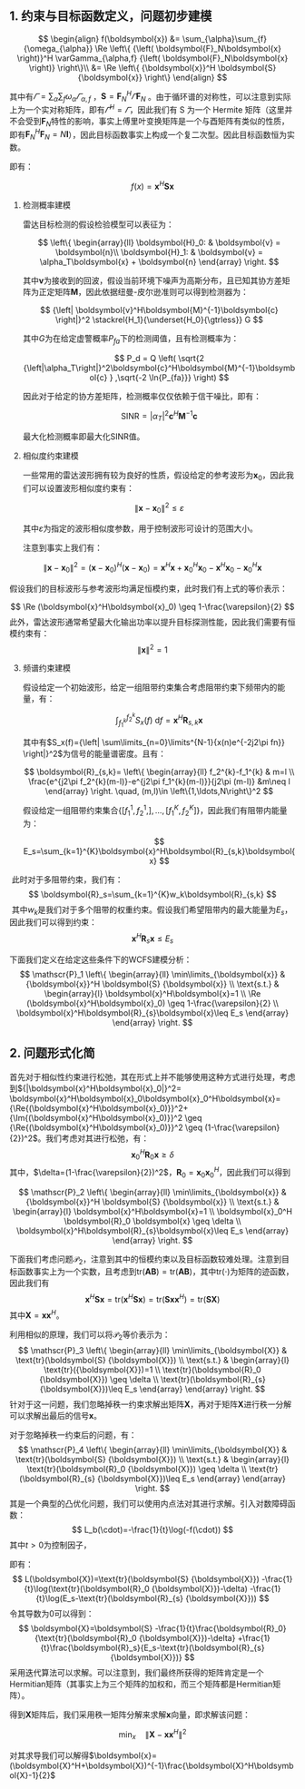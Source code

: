 ## 1. 约束与目标函数定义，问题初步建模

$$
\begin{align}
f(\boldsymbol{x}) &=
\sum_{\alpha}\sum_{f}{\omega_{\alpha}}
\Re
\left\{
{\left( \boldsymbol{F}_N\boldsymbol{x} \right)}^H \varGamma_{\alpha,f} {\left( \boldsymbol{F}_N\boldsymbol{x} \right)}
\right\}\\
&=
\Re
\left\{
{\boldsymbol{x}}^H  \boldsymbol{S}  {\boldsymbol{x}}
\right\}
\end{align}
$$

其中有$\varGamma=\sum_{\alpha}\sum_{f}{\omega_{\alpha}} \varGamma_{\alpha,f}$ ，$\boldsymbol{S}=\boldsymbol{F}_N^H \varGamma\boldsymbol{F}_N$ 。由于循环谱的对称性，可以注意到实际上为一个实对称矩阵，即有$\varGamma^H=\varGamma$，因此我们有 S 为一个 Hermite 矩阵（这里并不会受到$\boldsymbol{F}_N$特性的影响，事实上傅里叶变换矩阵是一个与酉矩阵有类似的性质，即有$\boldsymbol{F}_N^H\boldsymbol{F}_N=N\boldsymbol{I}$），因此目标函数事实上构成一个复二次型。因此目标函数恒为实数。

即有：

$$
f(x)={\boldsymbol{x}}^H  \boldsymbol{S}  {\boldsymbol{x}}
$$

1. 检测概率建模
   
   雷达目标检测的假设检验模型可以表征为：
   
   $$
   \left\{
\begin{array}{ll}
\boldsymbol{H}_0: & \boldsymbol{v} = \boldsymbol{n}\\
\boldsymbol{H}_1: & \boldsymbol{v} = \alpha_T\boldsymbol{x} + \boldsymbol{n}
\end{array}
\right.
   $$
   
   其中$\boldsymbol{v}$为接收到的回波，假设当前环境下噪声为高斯分布，且已知其协方差矩阵为正定矩阵$\boldsymbol{M}$，因此依据纽曼-皮尔逊准则可以得到检测器为：
   
   $$
   {\left| \boldsymbol{v}^H\boldsymbol{M}^{-1}\boldsymbol{c} \right|}^2  \stackrel{H_1}{\underset{H_0}{\gtrless}} G
   $$
   
   其中$G$为在给定虚警概率$P_{fa}$下的检测阈值，且有检测概率为：
   
   $$
   P_d = Q \left(
\sqrt{2 {\left|\alpha_T\right|}^2\boldsymbol{c}^H\boldsymbol{M}^{-1}\boldsymbol{c} }
,\sqrt{-2 \ln{P_{fa}}}
\right)
   $$
   
   因此对于给定的协方差矩阵，检测概率仅仅依赖于信干噪比，即有：
   
   $$
   \text{SINR}={\left|\alpha_T\right|}^2\boldsymbol{c}^H\boldsymbol{M}^{-1}\boldsymbol{c}
   $$
   
   最大化检测概率即最大化$\text{SINR}$值。

2. 相似度约束建模
   
   一些常用的雷达波形拥有较为良好的性质，假设给定的参考波形为$\boldsymbol{x}_0$，因此我们可以设置波形相似度约束有：
   
   $$
   {\left\|
\boldsymbol{x}-\boldsymbol{x}_0 
\right\|}^2 \leq \varepsilon
   $$
   
   其中$\varepsilon$为指定的波形相似度参数，用于控制波形可设计的范围大小。
   
   注意到事实上我们有：

$$
{\left\|\boldsymbol{x}-\boldsymbol{x}_0 \right\|}^2=
{\left(\boldsymbol{x}-\boldsymbol{x}_0 \right)}^H {\left(
\boldsymbol{x}-\boldsymbol{x}_0 
\right)}=
\boldsymbol{x}^H\boldsymbol{x}+\boldsymbol{x}_0^H\boldsymbol{x}_0-\boldsymbol{x}^H\boldsymbol{x}_0-\boldsymbol{x}_0^H\boldsymbol{x}
$$

   假设我们的目标波形与参考波形均满足恒模约束，此时我们有上式的等价表示：

   $$
   \Re (\boldsymbol{x}^H\boldsymbol{x}_0) \geq 1-\frac{\varepsilon}{2}
   $$
   此外，雷达波形通常希望最大化输出功率以提升目标探测性能，因此我们需要有恒模约束有：
   $$
   {\left\| \boldsymbol{x} \right\|}^2=1
   $$

3. 频谱约束建模
   
   假设给定一个初始波形，给定一组阻带约束集合考虑阻带约束下频带内的能量，有：
   
   $$
   \int_{f_1^k}^{f_2^k}{S_x(f) ~\text{d}f}=\boldsymbol{x}^H \boldsymbol{R}_{s,k}\boldsymbol{x}
   $$
   
   其中有$S_x(f)={\left| \sum\limits_{n=0}\limits^{N-1}{x(n)e^{-2j2\pi fn}} \right|}^2$为信号的能量谱密度。且有：
   
   $$
   \boldsymbol{R}_{s,k}=
\left\{
\begin{array}{ll}
f_2^{k}-f_1^{k} & m=l \\
\frac{e^{j2\pi f_2^{k}(m-l)}-e^{j2\pi f_1^{k}(m-l)}}{j2\pi (m-l)} &m\neq l
\end{array}
\right.
\quad, (m,l)\in \left\{1,\ldots,N\right\}^2
   $$
   
   假设给定一组阻带约束集合$\left\{ [f_1^1,f_2^1,\right],\ldots,[f_1^K, f_2^K]\}$，因此我们有阻带内能量为：
   
   $$
   E_s=\sum_{k=1}^{K}\boldsymbol{x}^H\boldsymbol{R}_{s,k}\boldsymbol{x}
   $$

​    此时对于多阻带约束，我们有：
$$
\boldsymbol{R}_s=\sum_{k=1}^{K}w_k\boldsymbol{R}_{s,k}
$$
​    其中$w_k$是我们对于多个阻带的权重约束。假设我们希望阻带内的最大能量为$E_s$，因此我们可以得到约束：
$$
\boldsymbol{x}^H\boldsymbol{R}_{s}\boldsymbol{x}\leq E_s
$$

下面我们定义在给定这些条件下的WCFS建模分析：
$$
\mathscr{P}_1
\left\{
\begin{array}{ll}
\min\limits_{\boldsymbol{x}} & {\boldsymbol{x}}^H  \boldsymbol{S}  {\boldsymbol{x}} \\
\text{s.t.} & 
\begin{array}{l} 
\boldsymbol{x}^H\boldsymbol{x}=1 \\ 
\Re (\boldsymbol{x}^H\boldsymbol{x}_0) \geq 1-\frac{\varepsilon}{2} \\
\boldsymbol{x}^H\boldsymbol{R}_{s}\boldsymbol{x}\leq E_s
\end{array}
\end{array}
\right.
$$

## 2. 问题形式化简

首先对于相似性约束进行松弛，其在形式上并不能够使用这种方式进行处理，考虑到${|\boldsymbol{x}^H\boldsymbol{x}_0|}^2= \boldsymbol{x}^H\boldsymbol{x}_0\boldsymbol{x}_0^H\boldsymbol{x}={\Re{(\boldsymbol{x}^H\boldsymbol{x}_0)}}^2+{\Im{(\boldsymbol{x}^H\boldsymbol{x}_0)}}^2 \geq {\Re{(\boldsymbol{x}^H\boldsymbol{x}_0)}}^2 \geq (1-\frac{\varepsilon}{2})^2$。我们考虑对其进行松弛，有：
$$
\boldsymbol{x}_0^H \boldsymbol{R}_0 \boldsymbol{x} \geq \delta
$$
其中，$\delta=(1-\frac{\varepsilon}{2})^2$，$\boldsymbol{R}_0=\boldsymbol{x}_0\boldsymbol{x}_0^H$，因此我们可以得到

$$
\mathscr{P}_2
\left\{
\begin{array}{ll}
\min\limits_{\boldsymbol{x}} & {\boldsymbol{x}}^H  \boldsymbol{S}  {\boldsymbol{x}} \\
\text{s.t.} & 
\begin{array}{l} 
\boldsymbol{x}^H\boldsymbol{x}=1 \\ 
\boldsymbol{x}_0^H \boldsymbol{R}_0 \boldsymbol{x} \geq \delta \\
\boldsymbol{x}^H\boldsymbol{R}_{s}\boldsymbol{x}\leq E_s
\end{array}
\end{array}
\right.
$$

下面我们考虑问题$\mathscr{P}_2$，注意到其中的恒模约束以及目标函数较难处理。注意到目标函数事实上为一个实数，且考虑到$\text{tr}(\boldsymbol{A}\boldsymbol{B})=\text{tr}(\boldsymbol{A}\boldsymbol{B})$，其中$\text{tr}(\cdot)$为矩阵的迹函数，因此我们有
$$
{\boldsymbol{x}}^H  \boldsymbol{S}  {\boldsymbol{x}}
= \text{tr}({\boldsymbol{x}}^H  \boldsymbol{S}  {\boldsymbol{x}})
= \text{tr}(\boldsymbol{S}  {\boldsymbol{x}} {\boldsymbol{x}}^H)
= \text{tr}(\boldsymbol{S}  {\boldsymbol{X}})
$$
其中$\boldsymbol{X}={\boldsymbol{x}} {\boldsymbol{x}}^H$。

利用相似的原理，我们可以将$\mathscr{P}_2$等价表示为：
$$
\mathscr{P}_3
\left\{
\begin{array}{ll}
\min\limits_{\boldsymbol{X}} & \text{tr}(\boldsymbol{S}  {\boldsymbol{X}}) \\
\text{s.t.} & 
\begin{array}{l} 
\text{tr}({\boldsymbol{X}})=1 \\ 
\text{tr}(\boldsymbol{R}_0 {\boldsymbol{X}}) \geq \delta \\
\text{tr}(\boldsymbol{R}_{s}  {\boldsymbol{X}})\leq E_s
\end{array}
\end{array}
\right.
$$
针对于这一问题，我们忽略掉秩一约束求解出矩阵$\boldsymbol{X}$，再对于矩阵$\boldsymbol{X}$进行秩一分解可以求解出最后的信号$\boldsymbol{x}$。

对于忽略掉秩一约束后的问题，有：
$$
\mathscr{P}_4
\left\{
\begin{array}{ll}
\min\limits_{\boldsymbol{X}} & \text{tr}(\boldsymbol{S}  {\boldsymbol{X}}) \\
\text{s.t.} & 
\begin{array}{l} 
\text{tr}(\boldsymbol{R}_0 {\boldsymbol{X}}) \geq \delta \\
\text{tr}(\boldsymbol{R}_{s}  {\boldsymbol{X}})\leq E_s
\end{array}
\end{array}
\right.
$$
其是一个典型的凸优化问题，我们可以使用内点法对其进行求解。引入对数障碍函数：
$$
L_b(\cdot)=-\frac{1}{t}\log(-f(\cdot))
$$
其中$t>0$为控制因子，

即有：
$$
L(\boldsymbol{X})=\text{tr}(\boldsymbol{S}  {\boldsymbol{X}})
-\frac{1}{t}\log(\text{tr}(\boldsymbol{R}_0 {\boldsymbol{X}})-\delta)
-\frac{1}{t}\log(E_s-\text{tr}(\boldsymbol{R}_{s}  {\boldsymbol{X}}))
$$
令其导数为0可以得到：
$$
\boldsymbol{X}=\boldsymbol{S}
-\frac{1}{t}\frac{\boldsymbol{R}_0}{\text{tr}(\boldsymbol{R}_0 {\boldsymbol{X}})-\delta}
+\frac{1}{t}\frac{\boldsymbol{R}_s}{E_s-\text{tr}(\boldsymbol{R}_{s}  {\boldsymbol{X}})}
$$
采用迭代算法可以求解。可以注意到，我们最终所获得的矩阵肯定是一个Hermitian矩阵（其事实上为三个矩阵的加权和，而三个矩阵都是Hermitian矩阵）。

得到$\boldsymbol{X}$矩阵后，我们采用秩一矩阵分解来求解$\boldsymbol{x}$向量，即求解该问题：

$$
\min_{x} \quad {\left\| \boldsymbol{X}-\boldsymbol{x}\boldsymbol{x}^H \right\|}^2
$$

对其求导我们可以解得$\boldsymbol{x}=(\boldsymbol{X}^H+\boldsymbol{X})^{-1}\frac{\boldsymbol{X}^H\boldsymbol{X}-1}{2}$
